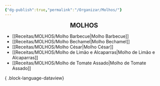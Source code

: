 ```yaml
---
{"dg-publish":true,"permalink":"/Organizar/Molhos/"}
---
```


<div style="text-align: center;"> <span style="font-size: 20px;"><b>MOLHOS</b></span> </div>

- [[Receitas/MOLHOS/Molho Barbecue\|Molho Barbecue]]
- [[Receitas/MOLHOS/Molho Bechamel\|Molho Bechamel]]
- [[Receitas/MOLHOS/Molho César\|Molho César]]
- [[Receitas/MOLHOS/Molho de Limão e Alcaparras\|Molho de Limão e Alcaparras]]
- [[Receitas/MOLHOS/Molho de Tomate Assado\|Molho de Tomate Assado]]

{ .block-language-dataview}
